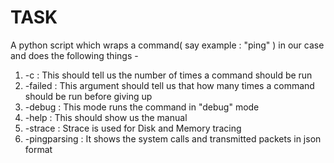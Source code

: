 # TASK

A python script which wraps a command( say example : "ping" ) in our case and does the following things -

1) -c      : This should tell us the number of times a command should be run
2) -failed : This argument should tell us that how many times a command should be run before giving up
3) -debug  : This mode runs the command in "debug" mode
4) -help   : This should show us the manual
5) -strace : Strace is used for Disk and Memory tracing
6) -pingparsing : It shows the system calls and transmitted packets in json format
